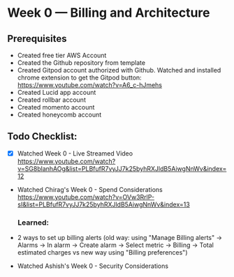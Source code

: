 # Week 0 — Billing and Architecture

## Prerequisites
* Created free tier AWS Account
* Created the Github repository from template
* Created Gitpod account authorized with Github. Watched and installed chrome extension to get the Gitpod button: https://www.youtube.com/watch?v=A6_c-hJmehs
* Created Lucid app account
* Created rollbar account
* Created momento account
* Created honeycomb account



## Todo Checklist:
- [x] Watched Week 0 - Live Streamed Video https://www.youtube.com/watch?v=SG8blanhAOg&list=PLBfufR7vyJJ7k25byhRXJldB5AiwgNnWv&index=12
* Watched Chirag's Week 0 - Spend Considerations https://www.youtube.com/watch?v=OVw3RrlP-sI&list=PLBfufR7vyJJ7k25byhRXJldB5AiwgNnWv&index=13
  ### Learned:
* 2 ways to set up billing alerts (old way: using "Manage Billing alerts" -> Alarms -> In alarm -> Create alarm -> Select metric -> Billing -> Total estimated charges vs new way using "Billing preferences")


* Watched Ashish's Week 0 - Security Considerations
